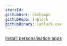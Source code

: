 ```yaml
---
storeId: 
githubUser: dechamps
githubRepo: laplock
githubBinary: laplock.exe
---
```


[Install personalisation apps](../notes/Install%20personalisation%20apps.md)